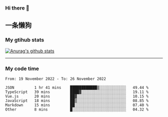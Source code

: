 ### Hi there 👋

## 一条懒狗
<!--
**kiss-me-quickly/kiss-me-quickly** is a ✨ _special_ ✨ repository because its `README.md` (this file) appears on your GitHub profile.

Here are some ideas to get you started:

- 🔭 I’m currently working on ...
- 🌱 I’m currently learning ...
- 👯 I’m looking to collaborate on ...
- 🤔 I’m looking for help with ...
- 💬 Ask me about ...
- 📫 How to reach me: ...
- 😄 Pronouns: ...
- ⚡ Fun fact: ...
-->


### My gtihub stats

[![Anurag's github stats](https://github-readme-stats.vercel.app/api?username=kiss-me-quickly)](https://github.com/anuraghazra/github-readme-stats)

***

### My code time

<!--START_SECTION:waka-->

```text
From: 19 November 2022 - To: 26 November 2022

JSON         1 hr 41 mins    ████████████▒░░░░░░░░░░░░   49.44 %
TypeScript   39 mins         ████▓░░░░░░░░░░░░░░░░░░░░   19.11 %
Vue.js       20 mins         ██▓░░░░░░░░░░░░░░░░░░░░░░   10.15 %
JavaScript   18 mins         ██▒░░░░░░░░░░░░░░░░░░░░░░   08.85 %
Markdown     15 mins         ██░░░░░░░░░░░░░░░░░░░░░░░   07.40 %
Other        8 mins          █░░░░░░░░░░░░░░░░░░░░░░░░   04.32 %
```

<!--END_SECTION:waka-->
